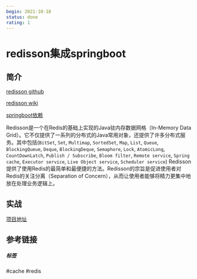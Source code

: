 ```yaml
---
begin: 2021-10-18
status: done
rating: 1
---
```


# redisson集成springboot

## 简介

[redisson github](https://github.com/redisson/redisson)

[redisson wiki](https://github.com/redisson/redisson/wiki)

[springboot依赖](https://github.com/redisson/redisson/tree/master/redisson-spring-boot-starter#spring-boot-starter)

Redisson是一个在Redis的基础上实现的Java驻内存数据网格（In-Memory Data Grid）。它不仅提供了一系列的分布式的Java常用对象，还提供了许多分布式服务。其中包括(`BitSet`, `Set`, `Multimap`, `SortedSet`, `Map`, `List`, `Queue`, `BlockingQueue`, `Deque`, `BlockingDeque`, `Semaphore`, `Lock`, `AtomicLong`, `CountDownLatch`, `Publish / Subscribe`, `Bloom filter`, `Remote service`, `Spring cache`, `Executor service`, `Live Object service`, `Scheduler service`) Redisson提供了使用Redis的最简单和最便捷的方法。Redisson的宗旨是促进使用者对Redis的关注分离（Separation of Concern），从而让使用者能够将精力更集中地放在处理业务逻辑上。

## 实战

[项目地址](https://github.com/freshchen/fresh-keeping/tree/master/java/cache/spring-redisson)


## 参考链接


##### 标签
#cache #redis